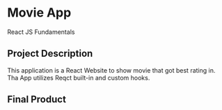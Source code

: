 # Movie App

React JS Fundamentals

## Project Description

This application is a React Website to show movie that got best rating in. Tha App utilizes Reqct built-in and custom hooks. 

## Final Product

